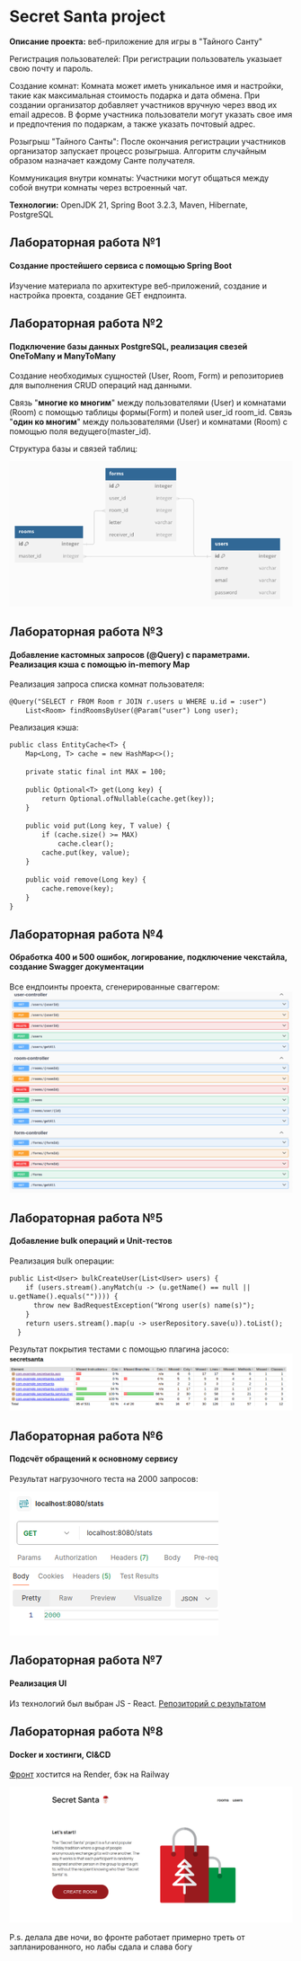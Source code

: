 # Secret Santa project

**Описание проекта:** веб-приложение для игры в "Тайного Санту"

Регистрация пользователей:
При регистрации пользователь указыает свою почту и пароль.

Создание комнат:
Комната может иметь уникальное имя и настройки, такие как максимальная стоимость подарка и дата обмена. При создании организатор добавляет участников вручную через ввод их email адресов. В форме участника пользователи могут указать свое имя и предпочтения по подаркам, а также указать почтовый адрес.

Розыгрыш "Тайного Санты":
После окончания регистрации участников организатор запускает процесс розыгрыша. Алгоритм случайным образом назначает каждому Санте получателя.

Коммуникация внутри комнаты:
Участники могут общаться между собой внутри комнаты через встроенный чат.

**Технологии:** OpenJDK 21, Spring Boot 3.2.3, Maven, Hibernate, PostgreSQL

## Лабораторная работа №1

#### Создание простейшего сервиса с помощью Spring Boot

Изучение материала по архитектуре веб-приложений, создание и настройка проекта, создание GET ендпоинта.

## Лабораторная работа №2

#### Подключение базы данных PostgreSQL, реализация свезей OneToMany и ManyToMany

Создание необходимых сущностей (User, Room, Form) и репозиториев для выполнения CRUD операций над данными.

Связь "**многие ко многим**" между пользователями (User) и комнатами (Room) с помощью таблицы формы(Form) и полей user_id room_id.
Связь "**один ко многим**" между пользователями (User) и комнатами (Room) с помощью поля ведущего(master_id).

Структура базы и связей таблиц:

![db shema](image_2024-03-24_16-04-57.png "secret santa shema")

## Лабораторная работа №3

#### Добавление кастомных запросов (@Query) с параметрами. Реализация кэша с помощью in-memory Map

Реализация запроса списка комнат пользователя:

```
@Query("SELECT r FROM Room r JOIN r.users u WHERE u.id = :user")
    List<Room> findRoomsByUser(@Param("user") Long user);
```

Реализация кэша:

```
public class EntityCache<T> {
    Map<Long, T> cache = new HashMap<>();

    private static final int MAX = 100;

    public Optional<T> get(Long key) {
        return Optional.ofNullable(cache.get(key));
    }

    public void put(Long key, T value) {
        if (cache.size() >= MAX)
            cache.clear();
        cache.put(key, value);
    }

    public void remove(Long key) {
        cache.remove(key);
    }
}
```

## Лабораторная работа №4

#### Обработка 400 и 500 ошибок, логирование, подключение чекстайла, создание Swagger документации

Все ендпоинты проекта, сгенерированные сваггером:
![all endpoints](image.png)

## Лабораторная работа №5

#### Добавление bulk операций и Unit-тестов

Реализация bulk операции:

```
public List<User> bulkCreateUser(List<User> users) {
    if (users.stream().anyMatch(u -> (u.getName() == null || u.getName().equals("")))) {
      throw new BadRequestException("Wrong user(s) name(s)");
    }
    return users.stream().map(u -> userRepository.save(u)).toList();
  }
```

Результат покрытия тестами с помощью плагина jacoco:
![test coverage result](image-1.png)

## Лабораторная работа №6

#### Подсчёт обращений к основному сервису

Результат нагрузочного теста на 2000 запросов:

![jmeter test result](image-2.png)

## Лабораторная работа №7

#### Реализация UI

Из технологий был выбран JS - React.
[Репозиторий с результатом](https://github.com/nankokit/front-secret-santa)

## Лабораторная работа №8

#### Docker и хостинги, CI&CD

[Фронт](https://front-secret-santa.onrender.com) хостится на Render, бэк на Railway

![result ui](image-3.png)

P.s. делала две ночи, во фронте работает примерно треть от запланированного, но лабы сдала и слава богу
